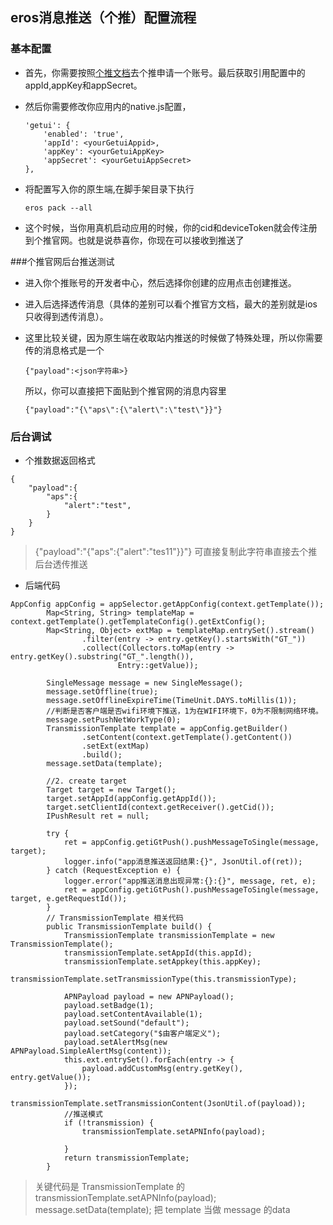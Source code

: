 

## eros消息推送（个推）配置流程

### 基本配置

*  首先，你需要按照[个推文档](http://docs.getui.com/getui/start/ios/)去个推申请一个账号。最后获取引用配置中的appId,appKey和appSecret。

*  然后你需要修改你应用内的native.js配置，

	```
	'getui': {
        'enabled': 'true',
        'appId': <yourGetuiAppid>,
        'appKey': <yourGetuiAppKey>
        'appSecret': <yourGetuiAppSecret>
    },
	```

* 将配置写入你的原生端,在脚手架目录下执行

	```
	eros pack --all
	``` 
* 这个时候，当你用真机启动应用的时候，你的cid和deviceToken就会传注册到个推官网。也就是说恭喜你，你现在可以接收到推送了

###个推官网后台推送测试

* 进入你个推账号的开发者中心，然后选择你创建的应用点击创建推送。

* 进入后选择透传消息（具体的差别可以看个推官方文档，最大的差别就是ios只收得到透传消息）。

* 这里比较关键，因为原生端在收取站内推送的时候做了特殊处理，所以你需要传的消息格式是一个

	```	
	{"payload":<json字符串>}
	```
	
	所以，你可以直接把下面贴到个推官网的消息内容里
	
	```	
	{"payload":"{\"aps\":{\"alert\":\"test\"}}"}
	```


### 后台调试
* 个推数据返回格式
```
{
	"payload":{  
		"aps":{
			"alert":"test",  
		}
	}
}
```
> {"payload":"{\"aps\":{\"alert\":\"tes11\"}}"}  可直接复制此字符串直接去个推后台透传推送

* 后端代码

```
AppConfig appConfig = appSelector.getAppConfig(context.getTemplate());
        Map<String, String> templateMap = context.getTemplate().getTemplateConfig().getExtConfig();
        Map<String, Object> extMap = templateMap.entrySet().stream()
                .filter(entry -> entry.getKey().startsWith("GT_"))
                .collect(Collectors.toMap(entry -> entry.getKey().substring("GT_".length()),
                        Entry::getValue));

        SingleMessage message = new SingleMessage();
        message.setOffline(true);
        message.setOfflineExpireTime(TimeUnit.DAYS.toMillis(1));
        //判断是否客户端是否wifi环境下推送，1为在WIFI环境下，0为不限制网络环境。
        message.setPushNetWorkType(0);
        TransmissionTemplate template = appConfig.getBuilder()
                .setContent(context.getTemplate().getContent())
                .setExt(extMap)
                .build();
        message.setData(template);

        //2. create target
        Target target = new Target();
        target.setAppId(appConfig.getAppId());
        target.setClientId(context.getReceiver().getCid());
        IPushResult ret = null;

        try {
            ret = appConfig.getiGtPush().pushMessageToSingle(message, target);
            logger.info("app消息推送返回结果:{}", JsonUtil.of(ret));
        } catch (RequestException e) {
            logger.error("app推送消息出现异常:{}:{}", message, ret, e);
            ret = appConfig.getiGtPush().pushMessageToSingle(message, target, e.getRequestId());
        }
        // TransmissionTemplate 相关代码
        public TransmissionTemplate build() {
            TransmissionTemplate transmissionTemplate = new TransmissionTemplate();
            transmissionTemplate.setAppId(this.appId);
            transmissionTemplate.setAppkey(this.appKey);
            transmissionTemplate.setTransmissionType(this.transmissionType);

            APNPayload payload = new APNPayload();
            payload.setBadge(1);
            payload.setContentAvailable(1);
            payload.setSound("default");
            payload.setCategory("$由客户端定义");
            payload.setAlertMsg(new APNPayload.SimpleAlertMsg(content));
            this.ext.entrySet().forEach(entry -> {
                payload.addCustomMsg(entry.getKey(), entry.getValue());
            });
            transmissionTemplate.setTransmissionContent(JsonUtil.of(payload));
            //推送模式
            if (!transmission) {
                transmissionTemplate.setAPNInfo(payload);

            }
            return transmissionTemplate;
        }

```
> 关键代码是 TransmissionTemplate 的 transmissionTemplate.setAPNInfo(payload);
message.setData(template);
把 template 当做 message 的data
